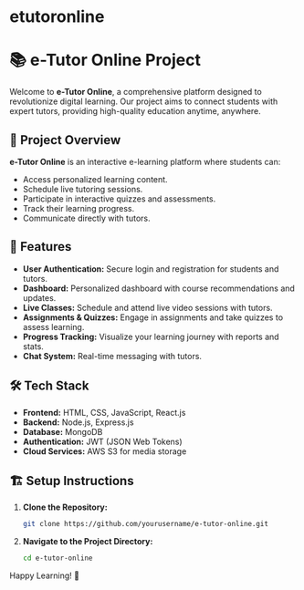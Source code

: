 # etutoronline
# 📚 e-Tutor Online Project

Welcome to **e-Tutor Online**, a comprehensive platform designed to revolutionize digital learning. Our project aims to connect students with expert tutors, providing high-quality education anytime, anywhere.

## 🌟 Project Overview
**e-Tutor Online** is an interactive e-learning platform where students can:
- Access personalized learning content.
- Schedule live tutoring sessions.
- Participate in interactive quizzes and assessments.
- Track their learning progress.
- Communicate directly with tutors.

## 🚀 Features
- **User Authentication:** Secure login and registration for students and tutors.
- **Dashboard:** Personalized dashboard with course recommendations and updates.
- **Live Classes:** Schedule and attend live video sessions with tutors.
- **Assignments & Quizzes:** Engage in assignments and take quizzes to assess learning.
- **Progress Tracking:** Visualize your learning journey with reports and stats.
- **Chat System:** Real-time messaging with tutors.

## 🛠️ Tech Stack
- **Frontend:** HTML, CSS, JavaScript, React.js
- **Backend:** Node.js, Express.js
- **Database:** MongoDB
- **Authentication:** JWT (JSON Web Tokens)
- **Cloud Services:** AWS S3 for media storage

## 🏗️ Setup Instructions
1. **Clone the Repository:**
   ```bash
   git clone https://github.com/yourusername/e-tutor-online.git
   ```
2. **Navigate to the Project Directory:**
   ```bash
   cd e-tutor-online
   ```
Happy Learning! 🎉